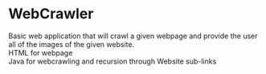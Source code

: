 # WebCrawler
Basic web application that will crawl a given webpage and provide the user all of the images of the given website.  
  HTML for webpage  
Java for webcrawling and recursion through Website sub-links  
